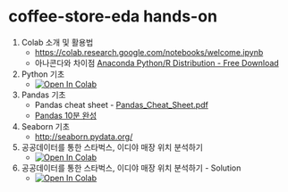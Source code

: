 # coffee-store-eda hands-on

1. Colab 소개 및 활용법
    * https://colab.research.google.com/notebooks/welcome.ipynb
    * 아나콘다와 차이점 [Anaconda Python/R Distribution - Free Download](https://www.anaconda.com/distribution/) 
1. Python 기초
    * [![Open In Colab](https://colab.research.google.com/assets/colab-badge.svg)](https://colab.research.google.com/github/jjscan/coffee-store-eda/blob/master/python-for-eda.ipynb)
1. Pandas 기초
    * Pandas cheat sheet - [Pandas_Cheat_Sheet.pdf](https://pandas.pydata.org/Pandas_Cheat_Sheet.pdf)
    * [Pandas 10분 완성](https://dataitgirls2.github.io/10minutes2pandas/)
1. Seaborn 기초 
    * http://seaborn.pydata.org/
1. 공공데이터를 통한 스타벅스, 이디야 매장 위치 분석하기
    * [![Open In Colab](https://colab.research.google.com/assets/colab-badge.svg)](https://colab.research.google.com/github/jjscan/coffee-store-eda/blob/master/coffee-store-eda.ipynb)
1. 공공데이터를 통한 스타벅스, 이디야 매장 위치 분석하기 - Solution
    * [![Open In Colab](https://colab.research.google.com/assets/colab-badge.svg)](https://colab.research.google.com/github/jjscan/coffee-store-eda/blob/master/coffee-store-eda-output.ipynb)
